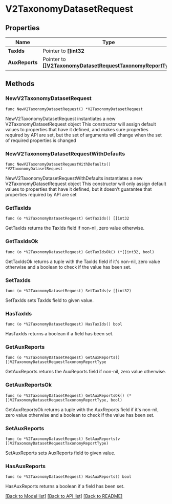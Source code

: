 # V2TaxonomyDatasetRequest

## Properties

Name | Type | Description | Notes
------------ | ------------- | ------------- | -------------
**TaxIds** | Pointer to **[]int32** |  | [optional] 
**AuxReports** | Pointer to [**[]V2TaxonomyDatasetRequestTaxonomyReportType**](V2TaxonomyDatasetRequestTaxonomyReportType.md) |  | [optional] 

## Methods

### NewV2TaxonomyDatasetRequest

`func NewV2TaxonomyDatasetRequest() *V2TaxonomyDatasetRequest`

NewV2TaxonomyDatasetRequest instantiates a new V2TaxonomyDatasetRequest object
This constructor will assign default values to properties that have it defined,
and makes sure properties required by API are set, but the set of arguments
will change when the set of required properties is changed

### NewV2TaxonomyDatasetRequestWithDefaults

`func NewV2TaxonomyDatasetRequestWithDefaults() *V2TaxonomyDatasetRequest`

NewV2TaxonomyDatasetRequestWithDefaults instantiates a new V2TaxonomyDatasetRequest object
This constructor will only assign default values to properties that have it defined,
but it doesn't guarantee that properties required by API are set

### GetTaxIds

`func (o *V2TaxonomyDatasetRequest) GetTaxIds() []int32`

GetTaxIds returns the TaxIds field if non-nil, zero value otherwise.

### GetTaxIdsOk

`func (o *V2TaxonomyDatasetRequest) GetTaxIdsOk() (*[]int32, bool)`

GetTaxIdsOk returns a tuple with the TaxIds field if it's non-nil, zero value otherwise
and a boolean to check if the value has been set.

### SetTaxIds

`func (o *V2TaxonomyDatasetRequest) SetTaxIds(v []int32)`

SetTaxIds sets TaxIds field to given value.

### HasTaxIds

`func (o *V2TaxonomyDatasetRequest) HasTaxIds() bool`

HasTaxIds returns a boolean if a field has been set.

### GetAuxReports

`func (o *V2TaxonomyDatasetRequest) GetAuxReports() []V2TaxonomyDatasetRequestTaxonomyReportType`

GetAuxReports returns the AuxReports field if non-nil, zero value otherwise.

### GetAuxReportsOk

`func (o *V2TaxonomyDatasetRequest) GetAuxReportsOk() (*[]V2TaxonomyDatasetRequestTaxonomyReportType, bool)`

GetAuxReportsOk returns a tuple with the AuxReports field if it's non-nil, zero value otherwise
and a boolean to check if the value has been set.

### SetAuxReports

`func (o *V2TaxonomyDatasetRequest) SetAuxReports(v []V2TaxonomyDatasetRequestTaxonomyReportType)`

SetAuxReports sets AuxReports field to given value.

### HasAuxReports

`func (o *V2TaxonomyDatasetRequest) HasAuxReports() bool`

HasAuxReports returns a boolean if a field has been set.


[[Back to Model list]](../README.md#documentation-for-models) [[Back to API list]](../README.md#documentation-for-api-endpoints) [[Back to README]](../README.md)


